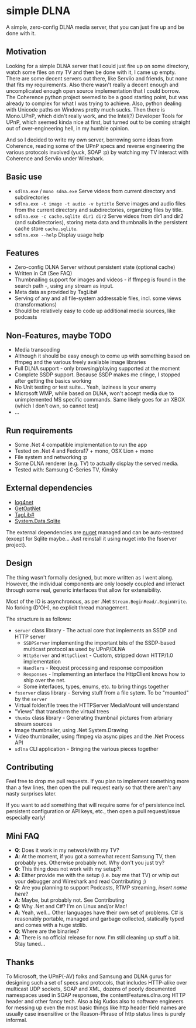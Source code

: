 simple DLNA
===
A simple, zero-config DLNA media server, that you can just fire up and be done with it.

Motivation
---
Looking for a simple DLNA server that I could just fire up on some directory, watch some files on my TV and then be done with it, I came up empty. There are some decent servers out there, like Serviio and friends, but none that fits my requirements. Also there wasn't really a decent enough and uncomplicated enough open source implementation that I could borrow. The Coherence python project seemed to be a good starting point, but was already to complex for what I was trying to achieve. Also, python dealing with Unicode paths on Windows pretty much sucks. Then there is Mono.UPnP, which didn't really work, and the Intel(?) Developer Tools for UPnP, which seemed kinda nice at first, but turned out to be coming straight out of over-engineering hell, in my humble opinion.

And so I decided to write my own server, borrowing some ideas from Coherence, reading some of the UPnP specs and reverse engineering the various protocols involved (yuck, SOAP :p) by watching my TV interact with Coherence and Serviio under Wireshark.

Basic use
---

* `sdlna.exe` / `mono sdna.exe`
  Serve videos from current directory and subdirectories
* `sdlna.exe -t image -t audio -v bytitle`
   Serve images and audio files from the current directory and subdirectories, organizing files by title.
* `sdlna.exe -c cache.sqlite dir1 dir2`
   Serve videos from dir1 and dir2 (and subdirectories), storing meta data and thumbnails in the persistent cache store `cache.sqlite`.
* `sdlna.exe --help`
  Display usage help


Features
---

* Zero-config DLNA Server without persistent state (optional cache)
* Written in C# (See FAQ)
* Thumbnailing support for images and videos - if ffmpeg is found in the search path -, using any stream as input.
* Meta data as provided by TagLib#
* Serving of any and all file-system addressable  files, incl. some views (transformations)
* Should be relatively easy to code up additional media sources, like podcasts

Non-Features, maybe TODO
---

* Media transcoding
 * Although it should be easy enough to come up with something based on ffmpeg and the various freely available image libraries
* Full DLNA support - only browsing/playing supported at the moment
* Complete SSDP support. Because SSDP makes me cringe, I stopped after getting the basics working
* No Unit testing or test suite... Yeah, laziness is your enemy
* Microsoft WMP, while based on DLNA, won't accept media due to unimplemented MS specific commands. Same likely goes for an XBOX (which I don't own, so cannot test)
* ...

Run requirements
---

* Some .Net 4 compatible implementation to run the app
 * Tested on .Net 4 and Fedora17 + mono, OSX Lion + mono
* File system and networking :p
* Some DLNA renderer (e.g. TV) to actually display the served media.
 * Tested with: Samsung C-Series TV, Kinsky

External dependencies
---

* [log4net](http://logging.apache.org/log4net/)
* [GetOptNet](https://github.com/nmaier/getoptnet)
* [TagLib#](https://github.com/mono/taglib-sharp/)
* [System.Data.Sqlite](http://system.data.sqlite.org/)

The external dependencies are [nuget](http://nuget.org/) managed and can be auto-restored (except for Sqlite maybe... Just reinstall it using nuget into the fsserver project).

Design
---
The thing wasn't formally designed, but more written as I went along. However, the individual components are only loosely coupled and interact through some real, generic interfaces that allow for extensibility.

Most of the IO is asynchronous, as per .Net `Stream.BeginRead/.BeginWrite`. No forking (D'OH), no explicit thread management.

The structure is as follows:

* `server` class library - The actual core that implements an SSDP and HTTP server
  * `SSDPServer` implementing the important bits of the SSDP-based multicast protocol as used by UPnP/DLNA
  * `HttpServer` and `HttpClient` - Custom, stripped down HTTP/1.0 implementation
  * `Handlers` - Request processing and response composition
  * `Responses` - Implementing an interface the HttpClient knows how to ship over the net.
  * Some interfaces, types, enums, etc. to bring things together
* `fsserver` class library - Serving stuff from a file sytem. To be "mounted" by the `server`
 * Virtual folder/file trees the HTTPServer MediaMount will understand
 * "Views" that transform the virtual trees
* `thumbs` class library - Generating thumbnail pictures from arbriary stream sources
 * Image thumbnailer, using .Net System.Drawing
 * Video thumbnailer, using ffmpeg via async pipes and the .Net Process API
* `sdlna` CLI application - Bringing the various pieces together

Contributing
---
Feel free to drop me pull requests. If you plan to implement something more than a few lines, then open the pull request early so that there aren't any nasty surprises later.

If you want to add something that will require some for of persistence incl. persistent configuration or API keys, etc., then open a pull request/issue especially early!

Mini FAQ
---

* **Q**: Does it work in my network/with my TV?
* **A**: At the moment, if you got a somewhat recent Samsung TV, then probably yes. Otherwise probably not. Why don't you just try?
* **Q**: This thing does not work with my setup?!
* **A**: Either provide me with the setup (i.e. buy me that TV) or whip out your debugger and Wireshark and read Contributing ;)
* **Q**: Are you planning to support Podcasts, RTMP streaming, *insert name here*?
* **A**: Maybe, but probably not. See Contributing
* **Q**: Why .Net and C#? I'm on Linux and/or Mac!
* **A**: Yeah, well... Other languages have their own set of problems. C# is reasonably portable, managed and garbage collected, statically typed and comes with a huge stdlib.
* **Q**: Where are the binaries?
* **A**: There is no official release for now. I'm still cleaning up stuff a bit. Stay tuned...

Thanks
---
To Microsoft, the UPnP(-AV) folks and Samsung and DLNA gurus for designing such a set of specs and protocols, that includes HTTP-alike over multicast UDP sockets, SOAP and XML, dozens of poorly documented namespaces used in SOAP responses, the contentFeatures.dlna.org HTTP header and other fancy tech.
Also a big Kudos also to software engineers for messing up even the most basic things like http header field names are usually case insensitive or the Reason-Phrase of http status lines is purely informal.